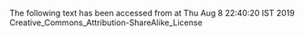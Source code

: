 The following text has been accessed from at Thu Aug 8 22:40:20 IST 2019
Creative_Commons_Attribution-ShareAlike_License
